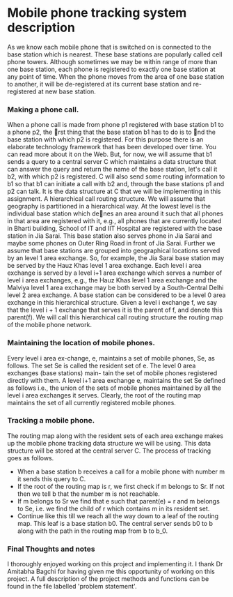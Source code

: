# Mobile phone tracking system description
As we know each mobile phone that is switched on is connected to the base
station which is nearest. These base stations are popularly called cell phone
towers. Although sometimes we may be within range of more than one base
station, each phone is registered to exactly one base station at any point of
time. When the phone moves from the area of one base station to another,
it will be de-registered at its current base station and re-registered at new
base station.

### Making a phone call. 
When a phone call is made from phone p1 registered
with base station b1 to a phone p2, the rst thing that the base station b1
has to do is to nd the base station with which p2 is registered. For this
purpose there is an elaborate technology framework that has been developed
over time. You can read more about it on the Web. But, for now, we will
assume that b1 sends a query to a central server C which maintains a data
structure that can answer the query and return the name of the base station,
let's call it b2, with which p2 is registered. C will also send some routing
information to b1 so that b1 can initiate a call with b2 and, through the base
stations p1 and p2 can talk. It is the data structure at C that we will be
implementing in this assignment.
A hierarchical call routing structure. We will assume that geography
is partitioned in a hierarchical way. At the lowest level is the individual base
station which denes an area around it such that all phones in that area
are registered with it, e.g., all phones that are currently located in Bharti
building, School of IT and IIT Hospital are registered with the base station
in Jia Sarai. This base station also serves phone in Jia Sarai and maybe some
phones on Outer Ring Road in front of Jia Sarai. Further we assume that
base stations are grouped into geographical locations served by an level 1 area
exchange. So, for example, the Jia Sarai base station may be served by the
Hauz Khas level 1 area exchange. Each level i area exchange is served by a
level i+1 area exchange which serves a number of level i area exchanges, e.g.,
the Hauz Khas level 1 area exchange and the Malviya level 1 area exchange
may be both served by a South-Central Delhi level 2 area exchange. A base
station can be considered to be a level 0 area exchange in this hierarchical
structure. Given a level i exchange f, we say that the level i + 1 exchange
that serves it is the parent of f, and denote this parent(f).
We will call this hierarchical call routing structure the routing map of the
mobile phone network.

### Maintaining the location of mobile phones. 
Every level i area ex-change, e, maintains a set of mobile phones, Se, as follows. The set Se is
called the resident set of e. The level 0 area exchanges (base stations) main-
tain the set of mobile phones registered directly with them. A level i+1 area
exchange e, maintains the set Se defined as follows i.e., the union of the sets of mobile phones maintained by all the level i area
exchanges it serves.
Clearly, the root of the routing map maintains the set of all currently
registered mobile phones.

### Tracking a mobile phone. 
The routing map along with the resident sets
of each area exchange makes up the mobile phone tracking data structure we will be using. This data structure will be stored at the central server C. The
process of tracking goes as follows.
* When a base station b receives a call for a mobile phone with number
m it sends this query to C.
* If the root of the routing map is r, we first check if m belongs to Sr. If not then
we tell b that the number m is not reachable.
* If m belongs to Sr we find that e such that parent(e) = r and m belongs to Se, i.e. we
find the child of r which contains m in its resident set.
* Continue like this till we reach all the way down to a leaf of the routing
map. This leaf is a base station b0. The central server sends b0 to b
along with the path in the routing map from b to b_0.

### Final Thoughts and notes
I thoroughly enjoyed working on this project and implementing it. I thank Dr Amitabha Bagchi for having given me this opportunity of working on this project. A full description of the project methods and functions can be found in the file labelled 'problem statement'.
